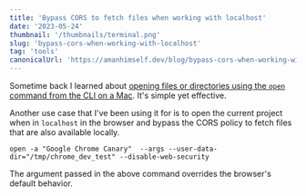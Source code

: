 ```yaml
---
title: 'Bypass CORS to fetch files when working with localhost'
date: '2023-05-24'
thumbnail: '/thumbnails/terminal.png'
slug: 'bypass-cors-when-working-with-localhost'
tag: 'tools'
canonicalUrl: 'https://amanhimself.dev/blog/bypass-cors-when-working-with-localhost/'
---
```


Sometime back I learned about [opening files or directories using the `open` command from the CLI on a Mac](/blog/how-to-open-any-folder-from-terminal-in-finder-on-mac/). It's simple yet effective.

Another use case that I've been using it for is to open the current project when in `localhost` in the browser and bypass the CORS policy to fetch files that are also available locally.

```shell
open -a "Google Chrome Canary"  --args --user-data-dir="/tmp/chrome_dev_test" --disable-web-security
```

The argument passed in the above command overrides the browser's default behavior.
